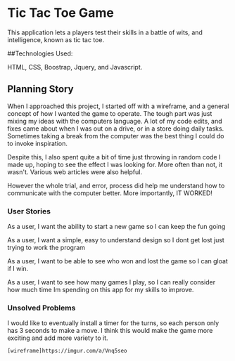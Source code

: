 # Tic Tac Toe Game

This application lets a players test their skills in a battle of wits,
and intelligence, known as tic tac toe.

##Technologies Used:

 HTML, CSS, Boostrap, Jquery, and Javascript.

## Planning Story

When I approached this project, I started off with a wireframe, and a general
concept of how I wanted the game to operate. The tough part was just mixing
my ideas with the computers language. A lot of my code edits, and fixes
came about when I was out on a drive, or in a store doing daily tasks. Sometimes
taking a break from the computer was the best thing I could do to invoke
inspiration.

Despite this, I also spent quite a bit of time just throwing in random code
I made up, hoping to see the effect I was looking for. More often than not,
it wasn't. Various web articles were also helpful.

However the whole trial, and error, process did help me understand
how to communicate with the computer better. More importantly, IT WORKED!

### User Stories

As a user, I want the ability to start a new game so I can keep the fun going

As a user, I want a simple, easy to understand design so I dont get lost
just trying to work the program

As a user, I want to be able to see who won and lost the game so I can gloat
if I win.

As a user, I want to see how many games I play, so I can really consider
how much time Im spending on this app for my skills to improve.

### Unsolved Problems

I would like to eventually install a timer for the turns, so each person
only has 3 seconds to make a move. I think this would make the game more exciting
and add more variety to it.

```
[wireframe]https://imgur.com/a/Vnq5seo
```
